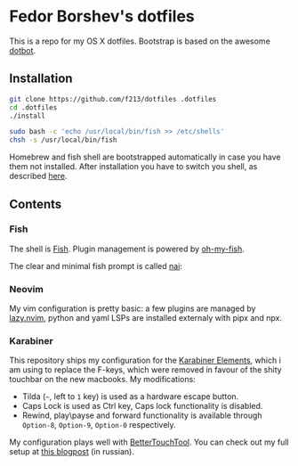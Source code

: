 # Fedor Borshev's dotfiles

This is a repo for my OS X dotfiles. Bootstrap is based on the awesome [dotbot](https://github.com/anishathalye/dotbot).

## Installation

```sh
git clone https://github.com/f213/dotfiles .dotfiles
cd .dotfiles
./install

sudo bash -c 'echo /usr/local/bin/fish >> /etc/shells'
chsh -s /usr/local/bin/fish
```

Homebrew and fish shell are bootstrapped automatically in case you have them not installed. After installation you have to switch you shell, as described [here](https://github.com/ellerbrock/fish-shell-setup-osx#fish-shell).


## Contents

### Fish
The shell is [Fish](https://fishshell.com/). Plugin management is powered by [oh-my-fish](https://github.com/oh-my-fish/oh-my-fish).

The clear and minimal fish prompt is called [nai](https://github.com/oh-my-fish/oh-my-fish/blob/master/docs/Themes.md#nai):

### Neovim

My vim configuration is pretty basic: a few plugins are managed by [lazy.nvim](https://github.com/folke/lazy.nvim), python and yaml LSPs are installed externaly with pipx and npx.

### Karabiner

This repository ships my configuration for the [Karabiner Elements](https://github.com/tekezo/Karabiner-Elements), which i am using to replace the F-keys, which were removed in favour of the shity touchbar on the new macbooks. My modifications:

 * Tilda (`~`, left to `1` key) is used as a hardware escape button.
 * Caps Lock is used as Ctrl key, Caps lock functionality is disabled.
 * Rewind, play\payse and forward functionality is available through `Option-8`, `Option-9`, `Option-0` respectively.

My configuration plays well with [BetterTouchTool](https://folivora.ai). You can check out my full setup at [this blogpost](http://borshev.com/fuck-touchbar/) (in russian).
